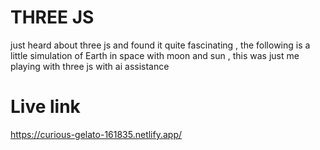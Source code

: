 # THREE JS

just heard about three js and found it quite fascinating , the following is a little simulation of Earth in space with moon and sun , this was just me playing with three js with ai assistance

# Live link
https://curious-gelato-161835.netlify.app/
